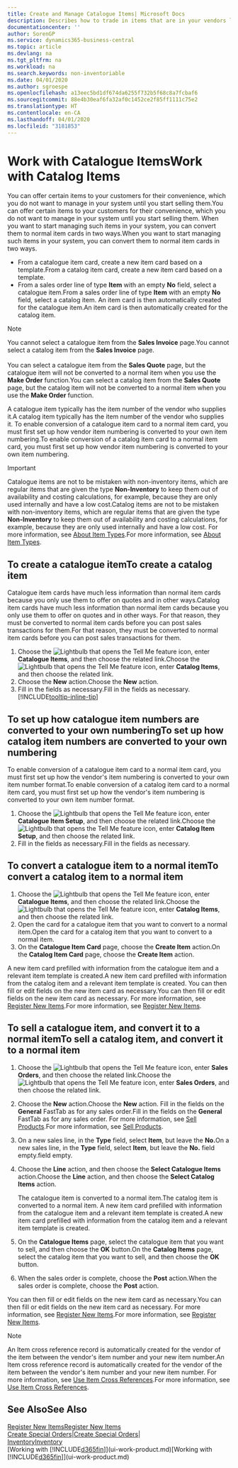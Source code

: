 ```yaml
---
title: Create and Manage Catalogue Items| Microsoft Docs
description: Describes how to trade in items that are in your vendors list of items but not in your own list of items.
documentationcenter: ''
author: SorenGP
ms.service: dynamics365-business-central
ms.topic: article
ms.devlang: na
ms.tgt_pltfrm: na
ms.workload: na
ms.search.keywords: non-inventoriable
ms.date: 04/01/2020
ms.author: sgroespe
ms.openlocfilehash: a13eec5bd1df674da6255f732b5f68c8a7fcbaf6
ms.sourcegitcommit: 88e4b30eaf6fa32af0c1452ce2f85ff1111c75e2
ms.translationtype: HT
ms.contentlocale: en-CA
ms.lasthandoff: 04/01/2020
ms.locfileid: "3181853"
---
```

# <a name="work-with-catalog-items"></a><span data-ttu-id="5d946-103">Work with Catalogue Items</span><span class="sxs-lookup"><span data-stu-id="5d946-103">Work with Catalog Items</span></span>
<span data-ttu-id="5d946-104">You can offer certain items to your customers for their convenience, which you do not want to manage in your system until you start selling them.</span><span class="sxs-lookup"><span data-stu-id="5d946-104">You can offer certain items to your customers for their convenience, which you do not want to manage in your system until you start selling them.</span></span> <span data-ttu-id="5d946-105">When you want to start managing such items in your system, you can convert them to normal item cards in two ways.</span><span class="sxs-lookup"><span data-stu-id="5d946-105">When you want to start managing such items in your system, you can convert them to normal item cards in two ways.</span></span>

* <span data-ttu-id="5d946-106">From a catalogue item card, create a new item card based on a template.</span><span class="sxs-lookup"><span data-stu-id="5d946-106">From a catalog item card, create a new item card based on a template.</span></span>
* <span data-ttu-id="5d946-107">From a sales order line of type **Item** with an empty **No** field, select a catalogue item.</span><span class="sxs-lookup"><span data-stu-id="5d946-107">From a sales order line of type **Item** with an empty **No** field, select a catalog item.</span></span> <span data-ttu-id="5d946-108">An item card is then automatically created for the catalogue item.</span><span class="sxs-lookup"><span data-stu-id="5d946-108">An item card is then automatically created for the catalog item.</span></span>

> [!NOTE]  
> <span data-ttu-id="5d946-109">You cannot select a catalogue item from the **Sales Invoice** page.</span><span class="sxs-lookup"><span data-stu-id="5d946-109">You cannot select a catalog item from the **Sales Invoice** page.</span></span><br /><br />
> <span data-ttu-id="5d946-110">You can select a catalogue item from the **Sales Quote** page, but the catalogue item will not be converted to a normal item when you use the **Make Order** function.</span><span class="sxs-lookup"><span data-stu-id="5d946-110">You can select a catalog item from the **Sales Quote** page, but the catalog item will not be converted to a normal item when you use the **Make Order** function.</span></span>

<span data-ttu-id="5d946-111">A catalogue item typically has the item number of the vendor who supplies it.</span><span class="sxs-lookup"><span data-stu-id="5d946-111">A catalog item typically has the item number of the vendor who supplies it.</span></span> <span data-ttu-id="5d946-112">To enable conversion of a catalogue item card to a normal item card, you must first set up how vendor item numbering is converted to your own item numbering.</span><span class="sxs-lookup"><span data-stu-id="5d946-112">To enable conversion of a catalog item card to a normal item card, you must first set up how vendor item numbering is converted to your own item numbering.</span></span>   

> [!Important]
> <span data-ttu-id="5d946-113">Catalogue items are not to be mistaken with non-inventory items, which are regular items that are given the type **Non-Inventory** to keep them out of availability and costing calculations, for example, because they are only used internally and have a low cost.</span><span class="sxs-lookup"><span data-stu-id="5d946-113">Catalog items are not to be mistaken with non-inventory items, which are regular items that are given the type **Non-Inventory** to keep them out of availability and costing calculations, for example, because they are only used internally and have a low cost.</span></span> <span data-ttu-id="5d946-114">For more information, see [About Item Types](inventory-about-item-types.md).</span><span class="sxs-lookup"><span data-stu-id="5d946-114">For more information, see [About Item Types](inventory-about-item-types.md).</span></span>

## <a name="to-create-a-catalog-item"></a><span data-ttu-id="5d946-115">To create a catalogue item</span><span class="sxs-lookup"><span data-stu-id="5d946-115">To create a catalog item</span></span>
<span data-ttu-id="5d946-116">Catalogue item cards have much less information than normal item cards because you only use them to offer on quotes and in other ways.</span><span class="sxs-lookup"><span data-stu-id="5d946-116">Catalog item cards have much less information than normal item cards because you only use them to offer on quotes and in other ways.</span></span> <span data-ttu-id="5d946-117">For that reason, they must be converted to normal item cards before you can post sales transactions for them.</span><span class="sxs-lookup"><span data-stu-id="5d946-117">For that reason, they must be converted to normal item cards before you can post sales transactions for them.</span></span>

1. <span data-ttu-id="5d946-118">Choose the ![Lightbulb that opens the Tell Me feature](media/ui-search/search_small.png "Tell me what you want to do") icon, enter **Catalogue Items**, and then choose the related link.</span><span class="sxs-lookup"><span data-stu-id="5d946-118">Choose the ![Lightbulb that opens the Tell Me feature](media/ui-search/search_small.png "Tell me what you want to do") icon, enter **Catalog Items**, and then choose the related link.</span></span>
2. <span data-ttu-id="5d946-119">Choose the **New** action.</span><span class="sxs-lookup"><span data-stu-id="5d946-119">Choose the **New** action.</span></span>
3. <span data-ttu-id="5d946-120">Fill in the fields as necessary.</span><span class="sxs-lookup"><span data-stu-id="5d946-120">Fill in the fields as necessary.</span></span> [!INCLUDE[tooltip-inline-tip](includes/tooltip-inline-tip_md.md)]

## <a name="to-set-up-how-catalog-item-numbers-are-converted-to-your-own-numbering"></a><span data-ttu-id="5d946-121">To set up how catalogue item numbers are converted to your own numbering</span><span class="sxs-lookup"><span data-stu-id="5d946-121">To set up how catalog item numbers are converted to your own numbering</span></span>
<span data-ttu-id="5d946-122">To enable conversion of a catalogue item card to a normal item card, you must first set up how the vendor's item numbering is converted to your own item number format.</span><span class="sxs-lookup"><span data-stu-id="5d946-122">To enable conversion of a catalog item card to a normal item card, you must first set up how the vendor's item numbering is converted to your own item number format.</span></span>

1. <span data-ttu-id="5d946-123">Choose the ![Lightbulb that opens the Tell Me feature](media/ui-search/search_small.png "Tell me what you want to do") icon, enter **Catalogue Item Setup**, and then choose the related link.</span><span class="sxs-lookup"><span data-stu-id="5d946-123">Choose the ![Lightbulb that opens the Tell Me feature](media/ui-search/search_small.png "Tell me what you want to do") icon, enter **Catalog Item Setup**, and then choose the related link.</span></span>
2. <span data-ttu-id="5d946-124">Fill in the fields as necessary.</span><span class="sxs-lookup"><span data-stu-id="5d946-124">Fill in the fields as necessary.</span></span>

## <a name="to-convert-a-catalog-item-to-a-normal-item"></a><span data-ttu-id="5d946-125">To convert a catalogue item to a normal item</span><span class="sxs-lookup"><span data-stu-id="5d946-125">To convert a catalog item to a normal item</span></span>
1. <span data-ttu-id="5d946-126">Choose the ![Lightbulb that opens the Tell Me feature](media/ui-search/search_small.png "Tell me what you want to do") icon, enter **Catalogue Items**, and then choose the related link.</span><span class="sxs-lookup"><span data-stu-id="5d946-126">Choose the ![Lightbulb that opens the Tell Me feature](media/ui-search/search_small.png "Tell me what you want to do") icon, enter **Catalog Items**, and then choose the related link.</span></span>
2. <span data-ttu-id="5d946-127">Open the card for a catalogue item that you want to convert to a normal item.</span><span class="sxs-lookup"><span data-stu-id="5d946-127">Open the card for a catalog item that you want to convert to a normal item.</span></span>
3. <span data-ttu-id="5d946-128">On the **Catalogue Item Card** page, choose the **Create Item** action.</span><span class="sxs-lookup"><span data-stu-id="5d946-128">On the **Catalog Item Card** page, choose the **Create Item** action.</span></span>

<span data-ttu-id="5d946-129">A new item card prefilled with information from the catalogue item and a relevant item template is created.</span><span class="sxs-lookup"><span data-stu-id="5d946-129">A new item card prefilled with information from the catalog item and a relevant item template is created.</span></span> <span data-ttu-id="5d946-130">You can then fill or edit fields on the new item card as necessary.</span><span class="sxs-lookup"><span data-stu-id="5d946-130">You can then fill or edit fields on the new item card as necessary.</span></span> <span data-ttu-id="5d946-131">For more information, see [Register New Items](inventory-how-register-new-items.md).</span><span class="sxs-lookup"><span data-stu-id="5d946-131">For more information, see [Register New Items](inventory-how-register-new-items.md).</span></span>

## <a name="to-sell-a-catalog-item-and-convert-it-to-a-normal-item"></a><span data-ttu-id="5d946-132">To sell a catalogue item, and convert it to a normal item</span><span class="sxs-lookup"><span data-stu-id="5d946-132">To sell a catalog item, and convert it to a normal item</span></span>
1. <span data-ttu-id="5d946-133">Choose the ![Lightbulb that opens the Tell Me feature](media/ui-search/search_small.png "Tell me what you want to do") icon, enter **Sales Orders**, and then choose the related link.</span><span class="sxs-lookup"><span data-stu-id="5d946-133">Choose the ![Lightbulb that opens the Tell Me feature](media/ui-search/search_small.png "Tell me what you want to do") icon, enter **Sales Orders**, and then choose the related link.</span></span>
2. <span data-ttu-id="5d946-134">Choose the **New** action.</span><span class="sxs-lookup"><span data-stu-id="5d946-134">Choose the **New** action.</span></span> <span data-ttu-id="5d946-135">Fill in the fields on the **General** FastTab as for any sales order.</span><span class="sxs-lookup"><span data-stu-id="5d946-135">Fill in the fields on the **General** FastTab as for any sales order.</span></span> <span data-ttu-id="5d946-136">For more information, see [Sell Products](sales-how-sell-products.md).</span><span class="sxs-lookup"><span data-stu-id="5d946-136">For more information, see [Sell Products](sales-how-sell-products.md).</span></span>
3. <span data-ttu-id="5d946-137">On a new sales line, in the **Type** field, select **Item**, but leave the **No.**</span><span class="sxs-lookup"><span data-stu-id="5d946-137">On a new sales line, in the **Type** field, select **Item**, but leave the **No.**</span></span> <span data-ttu-id="5d946-138">field empty.</span><span class="sxs-lookup"><span data-stu-id="5d946-138">field empty.</span></span>
4. <span data-ttu-id="5d946-139">Choose the **Line** action, and then choose the **Select Catalogue Items** action.</span><span class="sxs-lookup"><span data-stu-id="5d946-139">Choose the **Line** action, and then choose the **Select Catalog Items** action.</span></span>

    <span data-ttu-id="5d946-140">The catalogue item is converted to a normal item.</span><span class="sxs-lookup"><span data-stu-id="5d946-140">The catalog item is converted to a normal item.</span></span> <span data-ttu-id="5d946-141">A new item card prefilled with information from the catalogue item and a relevant item template is created.</span><span class="sxs-lookup"><span data-stu-id="5d946-141">A new item card prefilled with information from the catalog item and a relevant item template is created.</span></span>
5. <span data-ttu-id="5d946-142">On the **Catalogue Items** page, select the catalogue item that you want to sell, and then choose the **OK** button.</span><span class="sxs-lookup"><span data-stu-id="5d946-142">On the **Catalog Items** page, select the catalog item that you want to sell, and then choose the **OK** button.</span></span>
6. <span data-ttu-id="5d946-143">When the sales order is complete, choose the **Post** action.</span><span class="sxs-lookup"><span data-stu-id="5d946-143">When the sales order is complete, choose the **Post** action.</span></span>

<span data-ttu-id="5d946-144">You can then fill or edit fields on the new item card as necessary.</span><span class="sxs-lookup"><span data-stu-id="5d946-144">You can then fill or edit fields on the new item card as necessary.</span></span> <span data-ttu-id="5d946-145">For more information, see [Register New Items](inventory-how-register-new-items.md).</span><span class="sxs-lookup"><span data-stu-id="5d946-145">For more information, see [Register New Items](inventory-how-register-new-items.md).</span></span>

> [!NOTE]  
>   <span data-ttu-id="5d946-146">An Item cross reference record is automatically created for the vendor of the item between the vendor's item number and your new item number.</span><span class="sxs-lookup"><span data-stu-id="5d946-146">An Item cross reference record is automatically created for the vendor of the item between the vendor's item number and your new item number.</span></span> <span data-ttu-id="5d946-147">For more information, see [Use Item Cross References](inventory-how-use-item-cross-refs.md).</span><span class="sxs-lookup"><span data-stu-id="5d946-147">For more information, see [Use Item Cross References](inventory-how-use-item-cross-refs.md).</span></span>

## <a name="see-also"></a><span data-ttu-id="5d946-148">See Also</span><span class="sxs-lookup"><span data-stu-id="5d946-148">See Also</span></span>
[<span data-ttu-id="5d946-149">Register New Items</span><span class="sxs-lookup"><span data-stu-id="5d946-149">Register New Items</span></span>](inventory-how-register-new-items.md)  
<span data-ttu-id="5d946-150">[Create Special Orders](sales-how-to-create-special-orders.md)|</span><span class="sxs-lookup"><span data-stu-id="5d946-150">[Create Special Orders](sales-how-to-create-special-orders.md)|</span></span>  
[<span data-ttu-id="5d946-151">Inventory</span><span class="sxs-lookup"><span data-stu-id="5d946-151">Inventory</span></span>](inventory-manage-inventory.md)  
<span data-ttu-id="5d946-152">[Working with [!INCLUDE[d365fin](includes/d365fin_md.md)]](ui-work-product.md)</span><span class="sxs-lookup"><span data-stu-id="5d946-152">[Working with [!INCLUDE[d365fin](includes/d365fin_md.md)]](ui-work-product.md)</span></span>
